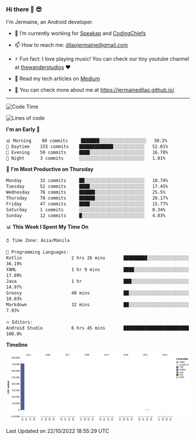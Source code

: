 ### Hi there 👋 😎
I'm Jermaine, an Android developer.

- 🔭 I’m currently working for [Speakap](https://www.speakap.com/) and [CodingChiefs](https://codingchiefs.com/en/)

- 📫 How to reach me: dilaojermaine@gmail.com

- ⚡ Fun fact: I love playing music! You can check our tiny youtube channel at [thewanderstudios](https://www.youtube.com/thewanderstudios) ♥️

- 📖 Read my tech articles on [Medium](https://jermainedilao.medium.com/)

- 👀 You can check more about me at https://jermainedilao.github.io/

<!--
**jermainedilao/jermainedilao** is a ✨ _special_ ✨ repository because its `README.md` (this file) appears on your GitHub profile.

Here are some ideas to get you started:

- 🔭 I’m currently working on ...
- 🌱 I’m currently learning ...
- 👯 I’m looking to collaborate on ...
- 🤔 I’m looking for help with ...
- 💬 Ask me about ...
- 📫 How to reach me: ...
- 😄 Pronouns: ...
- ⚡ Fun fact: ...
-->

-------

<!--START_SECTION:waka-->
![Code Time](http://img.shields.io/badge/Code%20Time-52%20hrs%2052%20mins-blue)

![Lines of code](https://img.shields.io/badge/From%20Hello%20World%20I%27ve%20Written-723%20Thousand%20lines%20of%20code-blue)

**I'm an Early 🐤** 

```text
🌞 Morning    90 commits     ███████░░░░░░░░░░░░░░░░░░   30.2% 
🌆 Daytime    155 commits    █████████████░░░░░░░░░░░░   52.01% 
🌃 Evening    50 commits     ████░░░░░░░░░░░░░░░░░░░░░   16.78% 
🌙 Night      3 commits      ░░░░░░░░░░░░░░░░░░░░░░░░░   1.01%

```
📅 **I'm Most Productive on Thursday** 

```text
Monday       32 commits     ██░░░░░░░░░░░░░░░░░░░░░░░   10.74% 
Tuesday      52 commits     ████░░░░░░░░░░░░░░░░░░░░░   17.45% 
Wednesday    76 commits     ██████░░░░░░░░░░░░░░░░░░░   25.5% 
Thursday     78 commits     ██████░░░░░░░░░░░░░░░░░░░   26.17% 
Friday       47 commits     ████░░░░░░░░░░░░░░░░░░░░░   15.77% 
Saturday     1 commits      ░░░░░░░░░░░░░░░░░░░░░░░░░   0.34% 
Sunday       12 commits     █░░░░░░░░░░░░░░░░░░░░░░░░   4.03%

```


📊 **This Week I Spent My Time On** 

```text
⌚︎ Time Zone: Asia/Manila

💬 Programming Languages: 
Kotlin                   2 hrs 26 mins       █████████░░░░░░░░░░░░░░░░   36.19% 
YAML                     1 hr 9 mins         ████░░░░░░░░░░░░░░░░░░░░░   17.09% 
Java                     1 hr                ███░░░░░░░░░░░░░░░░░░░░░░   14.97% 
Groovy                   40 mins             ██░░░░░░░░░░░░░░░░░░░░░░░   10.03% 
Markdown                 32 mins             ██░░░░░░░░░░░░░░░░░░░░░░░   7.93%

🔥 Editors: 
Android Studio           6 hrs 45 mins       █████████████████████████   100.0%

```

**Timeline**

![Chart not found](https://raw.githubusercontent.com/jermainedilao/jermainedilao/main/charts/bar_graph.png) 


 Last Updated on 22/10/2022 18:55:29 UTC
<!--END_SECTION:waka-->
